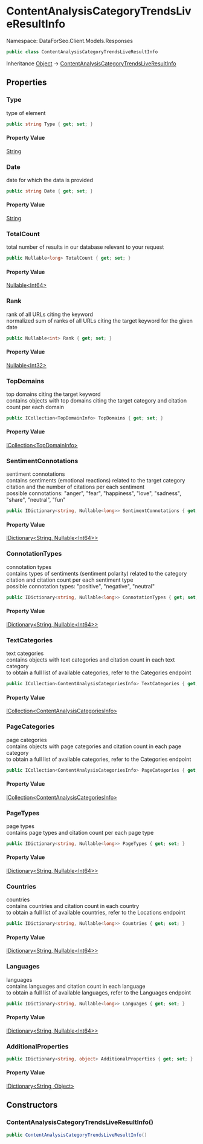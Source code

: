 # ContentAnalysisCategoryTrendsLiveResultInfo

Namespace: DataForSeo.Client.Models.Responses

```csharp
public class ContentAnalysisCategoryTrendsLiveResultInfo
```

Inheritance [Object](https://docs.microsoft.com/en-us/dotnet/api/system.object) → [ContentAnalysisCategoryTrendsLiveResultInfo](./dataforseo.client.models.responses.contentanalysiscategorytrendsliveresultinfo.md)

## Properties

### **Type**

type of element

```csharp
public string Type { get; set; }
```

#### Property Value

[String](https://docs.microsoft.com/en-us/dotnet/api/system.string)<br>

### **Date**

date for which the data is provided

```csharp
public string Date { get; set; }
```

#### Property Value

[String](https://docs.microsoft.com/en-us/dotnet/api/system.string)<br>

### **TotalCount**

total number of results in our database relevant to your request

```csharp
public Nullable<long> TotalCount { get; set; }
```

#### Property Value

[Nullable&lt;Int64&gt;](https://docs.microsoft.com/en-us/dotnet/api/system.nullable-1)<br>

### **Rank**

rank of all URLs citing the keyword
 <br>normalized sum of ranks of all URLs citing the target keyword for the given date

```csharp
public Nullable<int> Rank { get; set; }
```

#### Property Value

[Nullable&lt;Int32&gt;](https://docs.microsoft.com/en-us/dotnet/api/system.nullable-1)<br>

### **TopDomains**

top domains citing the target keyword
 <br>contains objects with top domains citing the target category and citation count per each domain

```csharp
public ICollection<TopDomainInfo> TopDomains { get; set; }
```

#### Property Value

[ICollection&lt;TopDomainInfo&gt;](./dataforseo.client.models.topdomaininfo.md)<br>

### **SentimentConnotations**

sentiment connotations
 <br>contains sentiments (emotional reactions) related to the target category citation and the number of citations per each sentiment
 <br>possible connotations: "anger", "fear", "happiness", "love", "sadness", "share", "neutral", "fun"

```csharp
public IDictionary<string, Nullable<long>> SentimentConnotations { get; set; }
```

#### Property Value

[IDictionary&lt;String, Nullable&lt;Int64&gt;&gt;](https://docs.microsoft.com/en-us/dotnet/api/system.collections.generic.idictionary-2)<br>

### **ConnotationTypes**

connotation types
 <br>contains types of sentiments (sentiment polarity) related to the category citation and citation count per each sentiment type
 <br>possible connotation types: "positive", "negative", "neutral"

```csharp
public IDictionary<string, Nullable<long>> ConnotationTypes { get; set; }
```

#### Property Value

[IDictionary&lt;String, Nullable&lt;Int64&gt;&gt;](https://docs.microsoft.com/en-us/dotnet/api/system.collections.generic.idictionary-2)<br>

### **TextCategories**

text categories
 <br>contains objects with text categories and citation count in each text category
 <br>to obtain a full list of available categories, refer to the Categories endpoint

```csharp
public ICollection<ContentAnalysisCategoriesInfo> TextCategories { get; set; }
```

#### Property Value

[ICollection&lt;ContentAnalysisCategoriesInfo&gt;](./dataforseo.client.models.contentanalysiscategoriesinfo.md)<br>

### **PageCategories**

page categories
 <br>contains objects with page categories and citation count in each page category
 <br>to obtain a full list of available categories, refer to the Categories endpoint

```csharp
public ICollection<ContentAnalysisCategoriesInfo> PageCategories { get; set; }
```

#### Property Value

[ICollection&lt;ContentAnalysisCategoriesInfo&gt;](./dataforseo.client.models.contentanalysiscategoriesinfo.md)<br>

### **PageTypes**

page types
 <br>contains page types and citation count per each page type

```csharp
public IDictionary<string, Nullable<long>> PageTypes { get; set; }
```

#### Property Value

[IDictionary&lt;String, Nullable&lt;Int64&gt;&gt;](https://docs.microsoft.com/en-us/dotnet/api/system.collections.generic.idictionary-2)<br>

### **Countries**

countries
 <br>contains countries and citation count in each country
 <br>to obtain a full list of available countries, refer to the Locations endpoint

```csharp
public IDictionary<string, Nullable<long>> Countries { get; set; }
```

#### Property Value

[IDictionary&lt;String, Nullable&lt;Int64&gt;&gt;](https://docs.microsoft.com/en-us/dotnet/api/system.collections.generic.idictionary-2)<br>

### **Languages**

languages
 <br>contains languages and citation count in each language
 <br>to obtain a full list of available languages, refer to the Languages endpoint

```csharp
public IDictionary<string, Nullable<long>> Languages { get; set; }
```

#### Property Value

[IDictionary&lt;String, Nullable&lt;Int64&gt;&gt;](https://docs.microsoft.com/en-us/dotnet/api/system.collections.generic.idictionary-2)<br>

### **AdditionalProperties**

```csharp
public IDictionary<string, object> AdditionalProperties { get; set; }
```

#### Property Value

[IDictionary&lt;String, Object&gt;](https://docs.microsoft.com/en-us/dotnet/api/system.collections.generic.idictionary-2)<br>

## Constructors

### **ContentAnalysisCategoryTrendsLiveResultInfo()**

```csharp
public ContentAnalysisCategoryTrendsLiveResultInfo()
```
